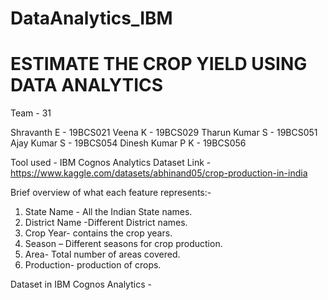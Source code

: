 # DataAnalytics_IBM

# ESTIMATE THE CROP YIELD USING DATA ANALYTICS

Team - 31 

Shravanth E      - 19BCS021
Veena K          - 19BCS029
Tharun Kumar S   - 19BCS051
Ajay Kumar S     - 19BCS054
Dinesh Kumar P K - 19BCS056

Tool used - IBM Cognos Analytics
Dataset Link - https://www.kaggle.com/datasets/abhinand05/crop-production-in-india

Brief overview of what each feature represents:-

1. State Name - All the Indian State names.
2. District Name -Different District names.
3. Crop Year- contains the crop years.
4. Season – Different seasons for crop production.
5. Area- Total number of areas covered.
6. Production- production of crops.

Dataset in IBM Cognos Analytics - 
